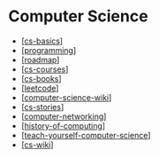 Computer Science
===

- [[cs-basics]]
- [[programming]]
- [[roadmap]]
- [[cs-courses]]
- [[cs-books]]
- [[leetcode]]
- [[computer-science-wiki]]
- [[cs-stories]]
- [[computer-networking]]
- [[history-of-computing]]
- [[teach-yourself-computer-science]]
- [[cs-wiki]]

[//begin]: # "Autogenerated link references for markdown compatibility"
[cs-basics]: cs-basics/cs-basics.md "CS Basics"
[programming]: ../programming/programming.md "Programming"
[roadmap]: roadmap/roadmap.md "Roadmap"
[cs-courses]: cs-courses/cs-courses.md "CS Courses"
[cs-books]: books/cs-books.md "Computer Science Books"
[leetcode]: leetcode/leetcode.md "Leetcode"
[computer-science-wiki]: wiki/computer-science-wiki.md "Computer Science Wiki"
[cs-stories]: cs-stories/cs-stories.md "CS Stories"
[computer-networking]: computer-networking/computer-networking.md "Computer Networking"
[history-of-computing]: history-of-computing/history-of-computing.md "History of Computing"
[teach-yourself-computer-science]: teach-yourself-computer-science.md "Teach Yourself Computer Science"
[cs-wiki]: cs-wiki/cs-wiki.md "CS Wiki"
[//end]: # "Autogenerated link references"
